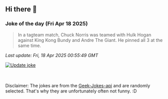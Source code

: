## Hi there 👋

### Joke of the day (Fri Apr 18 2025)
<!-- joke -->
>In a tagteam match, Chuck Norris was teamed with Hulk Hogan against King Kong Bundy and Andre The Giant. He pinned all 3 at the same time.
<!-- /joke -->

*Last update: Fri, 18 Apr 2025 00:55:49 GMT*

[![Update joke](https://github.com/nclskfm/nclskfm/actions/workflows/joke.yml/badge.svg)](https://github.com/nclskfm/nclskfm/actions/workflows/joke.yml)

<br><br>
Disclaimer: The jokes are from the [Geek-Jokes-api](https://github.com/sameerkumar18/geek-joke-api) and are randomly selected. That's why they are unfortunately often not funny. :D
